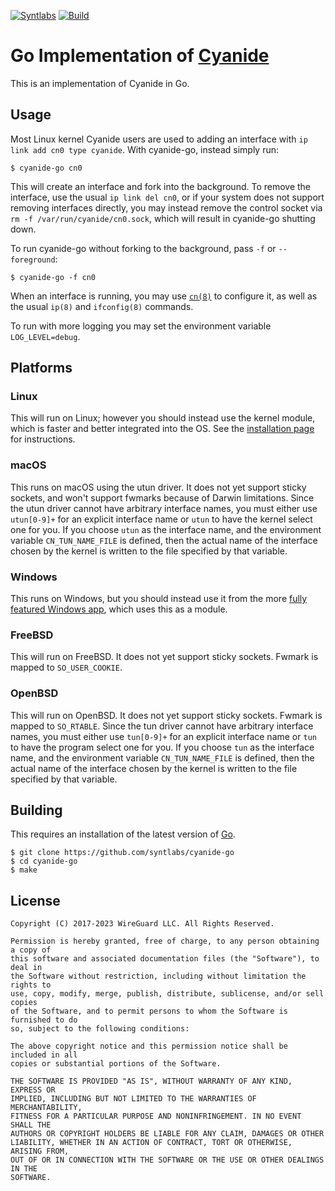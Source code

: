 [![Syntlabs](https://img.shields.io/badge/Maintained%20by-Syntlabs-blue)](https://syntlabs.com) [![Build](https://github.com/syntlabs/cyanide-go/actions/workflows/makefile.yml/badge.svg)](https://github.com/syntlabs/cyanide-go/actions/workflows/makefile.yml)

# Go Implementation of [Cyanide](https://www.cyanide.syntlabs.com/)

This is an implementation of Cyanide in Go.

## Usage

Most Linux kernel Cyanide users are used to adding an interface with `ip link add cn0 type cyanide`. With cyanide-go, instead simply run:

```
$ cyanide-go cn0
```

This will create an interface and fork into the background. To remove the interface, use the usual `ip link del cn0`, or if your system does not support removing interfaces directly, you may instead remove the control socket via `rm -f /var/run/cyanide/cn0.sock`, which will result in cyanide-go shutting down.

To run cyanide-go without forking to the background, pass `-f` or `--foreground`:

```
$ cyanide-go -f cn0
```

When an interface is running, you may use [`cn(8)`](https://git.zx2c4.com/wireguard-tools/about/src/man/cn.8) to configure it, as well as the usual `ip(8)` and `ifconfig(8)` commands.

To run with more logging you may set the environment variable `LOG_LEVEL=debug`.

## Platforms

### Linux

This will run on Linux; however you should instead use the kernel module, which is faster and better integrated into the OS. See the [installation page](https://www.cyanide.syntlabs.com/install/) for instructions.

### macOS

This runs on macOS using the utun driver. It does not yet support sticky sockets, and won't support fwmarks because of Darwin limitations. Since the utun driver cannot have arbitrary interface names, you must either use `utun[0-9]+` for an explicit interface name or `utun` to have the kernel select one for you. If you choose `utun` as the interface name, and the environment variable `CN_TUN_NAME_FILE` is defined, then the actual name of the interface chosen by the kernel is written to the file specified by that variable.

### Windows

This runs on Windows, but you should instead use it from the more [fully featured Windows app](https://git.zx2c4.com/wireguard-windows/about/), which uses this as a module.

### FreeBSD

This will run on FreeBSD. It does not yet support sticky sockets. Fwmark is mapped to `SO_USER_COOKIE`.

### OpenBSD

This will run on OpenBSD. It does not yet support sticky sockets. Fwmark is mapped to `SO_RTABLE`. Since the tun driver cannot have arbitrary interface names, you must either use `tun[0-9]+` for an explicit interface name or `tun` to have the program select one for you. If you choose `tun` as the interface name, and the environment variable `CN_TUN_NAME_FILE` is defined, then the actual name of the interface chosen by the kernel is written to the file specified by that variable.

## Building

This requires an installation of the latest version of [Go](https://go.dev/).

```
$ git clone https://github.com/syntlabs/cyanide-go
$ cd cyanide-go
$ make
```

## License

    Copyright (C) 2017-2023 WireGuard LLC. All Rights Reserved.
    
    Permission is hereby granted, free of charge, to any person obtaining a copy of
    this software and associated documentation files (the "Software"), to deal in
    the Software without restriction, including without limitation the rights to
    use, copy, modify, merge, publish, distribute, sublicense, and/or sell copies
    of the Software, and to permit persons to whom the Software is furnished to do
    so, subject to the following conditions:
    
    The above copyright notice and this permission notice shall be included in all
    copies or substantial portions of the Software.
    
    THE SOFTWARE IS PROVIDED "AS IS", WITHOUT WARRANTY OF ANY KIND, EXPRESS OR
    IMPLIED, INCLUDING BUT NOT LIMITED TO THE WARRANTIES OF MERCHANTABILITY,
    FITNESS FOR A PARTICULAR PURPOSE AND NONINFRINGEMENT. IN NO EVENT SHALL THE
    AUTHORS OR COPYRIGHT HOLDERS BE LIABLE FOR ANY CLAIM, DAMAGES OR OTHER
    LIABILITY, WHETHER IN AN ACTION OF CONTRACT, TORT OR OTHERWISE, ARISING FROM,
    OUT OF OR IN CONNECTION WITH THE SOFTWARE OR THE USE OR OTHER DEALINGS IN THE
    SOFTWARE.
